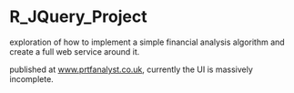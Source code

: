 R_JQuery_Project
================
exploration of how to implement a simple financial analysis algorithm and create a full web service around it.

published at www.prtfanalyst.co.uk, currently the UI is massively incomplete.
